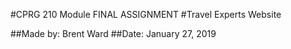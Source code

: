 #CPRG 210 Module FINAL ASSIGNMENT
#Travel Experts Website

##Made by: Brent Ward 
##Date: January 27, 2019
